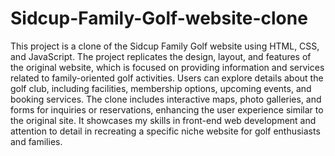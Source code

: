 # Sidcup-Family-Golf-website-clone
This project is a clone of the Sidcup Family Golf website using HTML, CSS, and JavaScript. The project replicates the design, layout, and features of the original website, which is focused on providing information and services related to family-oriented golf activities. Users can explore details about the golf club, including facilities, membership options, upcoming events, and booking services. The clone includes interactive maps, photo galleries, and forms for inquiries or reservations, enhancing the user experience similar to the original site. It showcases my skills in front-end web development and attention to detail in recreating a specific niche website for golf enthusiasts and families.
